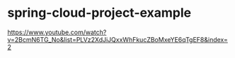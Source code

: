 # spring-cloud-project-example

https://www.youtube.com/watch?v=2BcmN6TG_No&list=PLVz2XdJiJQxxWhFkucZBoMxeYE6qTgEF8&index=2
